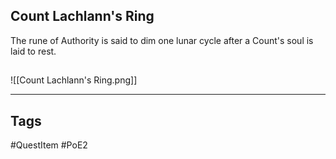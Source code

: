 ## Count Lachlann's Ring
The rune of Authority is said to dim one lunar
cycle after a Count's soul is laid to rest.
## 
![[Count Lachlann's Ring.png]]

---
## Tags
#QuestItem
#PoE2